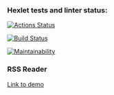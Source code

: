 ### Hexlet tests and linter status:

[![Actions Status](https://github.com/MamBoota/frontend-project-11/actions/workflows/hexlet-check.yml/badge.svg)](https://github.com/MamBoota/frontend-project-11/actions)

[![Build Status](https://github.com/MamBoota/frontend-project-11/actions/workflows/build-status.yml/badge.svg)](https://github.com/MamBoota/frontend-project-11/actions)

[![Maintainability](https://qlty.sh/badges/bb0f4fab-4c8c-4512-bf22-9c6685f3d5f9/maintainability.svg)](https://qlty.sh/gh/MamBoota/projects/frontend-project-11)

### RSS Reader

[Link to demo](https://frontend-project-11-mamboota.vercel.app/)
